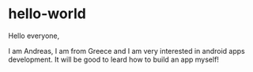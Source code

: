 # hello-world

Hello everyone,

I am Andreas, I am from Greece and I am very interested in android apps development.
It will be good to leard how to build an app myself!
